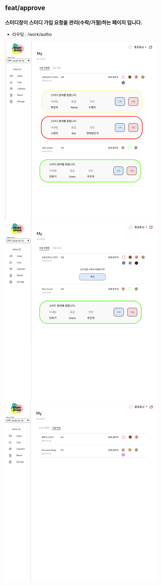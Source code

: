 ## feat/approve

### 스터디장이 스터디 가입 요청을 관리(수락/거절)하는 페이지 입니다. <br />

- 라우팅 : /work/autho

![alt text](./public/image.png)
![alt text](./public/image-1.png)
![alt text](./public/image-2.png)

